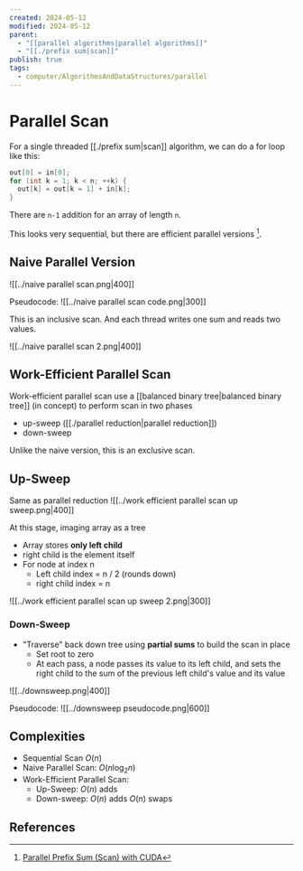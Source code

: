 ```yaml
---
created: 2024-05-12
modified: 2024-05-12
parent:
  - "[[parallel algorithms|parallel algorithms]]"
  - "[[./prefix sum|scan]]"
publish: true
tags:
  - computer/AlgorithmsAndDataStructures/parallel
---
```


# Parallel Scan

For a single threaded [[./prefix sum|scan]] algorithm, we can do a for loop like this:
```cpp
out[0] = in[0];
for (int k = 1; k < n; ++k) {
  out[k] = out[k = 1] + in[k];
}
```

There are `n-1` addition for an array of length `n`.

This looks very sequential, but there are efficient parallel versions [^1].

## Naive Parallel Version
![[../naive parallel scan.png|400]]

Pseudocode:
![[../naive parallel scan code.png|300]]

This is an inclusive scan. And each thread writes one sum and reads two values.

![[../naive parallel scan 2.png|400]]

## Work-Efficient Parallel Scan
Work-efficient parallel scan use a [[balanced binary tree|balanced binary tree]] (in concept) to perform scan in two phases
- up-sweep ([[./parallel reduction|parallel reduction]])
- down-sweep

Unlike the naive version, this is an exclusive scan.

## Up-Sweep
Same as parallel reduction
![[../work efficient parallel scan up sweep.png|400]]

At this stage, imaging array as a tree
- Array stores **only left child**
- right child is the element itself
- For node at index n
  - Left child index = n / 2 (rounds down)
  - right child index = n

![[../work efficient parallel scan up sweep 2.png|300]]

### Down-Sweep
- "Traverse" back down tree using **partial sums** to build the scan in place
  - Set root to zero
  - At each pass, a node passes its value to its left child, and sets the right child to the sum of the previous left child's value and its value

![[../downsweep.png|400]]

Pseudocode:
![[../downsweep pseudocode.png|600]]

## Complexities
- Sequential Scan $O(n)$
- Naive Parallel Scan: $O(n\log_2{n})$
- Work-Efficient Parallel Scan:
  -  Up-Sweep: $O(n)$ adds
  - Down-sweep: $O(n)$ adds $O(n)$ swaps

## References
[^1]: [Parallel Prefix Sum (Scan) with CUDA](https://developer.download.nvidia.com/compute/cuda/1.1-Beta/x86_website/projects/scan/doc/scan.pdf)